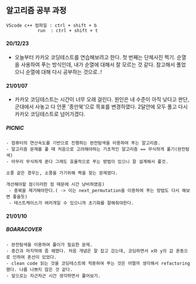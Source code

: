 ## 알고리즘 공부 과정

    VScode c++ 컴파일 : ctrl + shift + b
                run  : ctrl + shift + t


#### 20/12/23
- 오늘부터 카카오 코딩테스트를 연습해보려고 한다.
첫 번째는 단체사진 찍기.
순열을 사용하여 푸는 방식인데, 내가 순열에 대해서 잘 모르는 것 같다. 참고해서 풀었으니 순열에 대해 다시 공부하는 것으로..!

#### 21/01/07

- 카카오 코딩테스트는 시간이 너무 오래 걸린다.
원인은 내 수준이 아직 낮다고 판단, 군대에서 사놓고 다 안푼 '종만북'으로 목표를 변경하였다.
2달안에 모두 풀고 다시 카카오 코딩테스트로 넘어가겠다.

##### PICNIC
    - 컴퓨터의 연산속도를 기반으로 진행하는 완전탐색을 이용하여 푸는 알고리즘.
    - 알고리즘 문제를 풀 때 처음으로 고려해야하는 기초적인 알고리즘 == 무식하게 풀기(완전탐색)
    - 아무리 무식하게 푼다 그래도 효율적으로 푸는 방법이 있으니 잘 설계해서 풀것.
    
    소풍 같은 경우는, 소풍을 가기위해 짝을 찾는 문제였다.
    
    개선해야할 점(이러한 점 때문에 시간 낭비하였음)
     - 중복을 제거해야한다.( -> 이는 next_permutation을 이용하여 푸는 방법도 다시 해보면 좋을듯)
     - 테스트케이스가 여러개일 수 있으니까 초기화를 잘해줘야한다.


#### 21/01/10

##### BOARACOVER
    - 완전탐색을 이용하여 풀이가 필요한 문제.
    - 중간과 마지막에 좀 헤맸다. 처음 개념은 잘 잡고 갔는데, 코딩하면서 x와 y의 값 혼동으로 인하여 혼선이 있었다.
    - clean code 읽는 것을 코딩테스트에 적용하여 푸는 것은 어떨까 생각해서 refactoring 했다. 나름 나쁘지 않은 것 같다.
    - 앞으로는 차근차근 시간 생각하면서 풀어보기.

 
